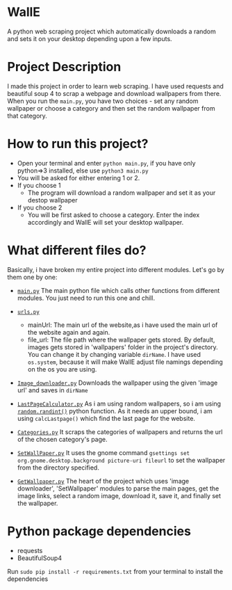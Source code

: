 # WallE
A python web scraping project which automatically downloads a random and sets it on your desktop depending upon a few inputs.

# Project Description
I made this project in order to learn web scraping. I have used requests and beautiful soup 4 to scrap a webpage and download wallpapers from there. When you run the `main.py`, you have two choices - set any random wallpaper or choose a category and then set the random wallpaper from that category.

# How to run this project?
* Open your terminal and enter `python main.py`, if you have only python=>3 installed, else use `python3 main.py`
* You will be asked for either entering 1 or 2.
* If you choose 1
  - The program will download a random wallpaper and set it as your destop wallpaper
* If you choose 2
  - You will be first asked to choose a category. Enter the index accordingly and WallE will set your desktop wallpaper.
  
# What different files do?
Basically, i have broken my entire project into different modules. Let's go by them one by one:
- [`main.py`](https://github.com/AksAman/WallE/blob/master/main.py)
  The main python file which calls other functions from different modules. You just need to run this one and chill.
  
- [`urls.py`](https://github.com/AksAman/WallE/blob/master/urls.py)
  * mainUrl: The main url of the website,as i have used the main url of the website again and again.
  * file_url: The file path where the wallpaper gets stored. By default, images gets stored in 'wallpapers' folder in the project's directory. You can change it by changing variable `dirName`. I have used `os.system`, because it will make WallE adjust file namings depending on the os you are using.
  
- [`Image_downloader.py`](https://github.com/AksAman/WallE/blob/master/Image_downloader.py)
  Downloads the wallpaper using the given 'image url' and saves in `dirName`
  
- [`LastPageCalculator.py`](https://github.com/AksAman/WallE/blob/master/LastPageCalculator.py)
  As i am using random wallpapers, so i am using 
  [`random.randint()`](https://docs.python.org/3/library/random.html#random.randint) python function. As it needs an upper bound, i am using `calcLastpage()` which find the last page for the website.
  
- [`Categories.py`](https://github.com/AksAman/WallE/blob/master/Categories.py)
It scraps the categories of wallpapers and returns the url of the chosen category's page.

- [`SetWallPaper.py`](https://github.com/AksAman/WallE/blob/master/SetWallpaper.py)
It uses the gnome command `gsettings set org.gnome.desktop.background picture-uri fileurl` to set the wallpaper from the directory specified.

- [`GetWallpaper.py`](https://github.com/AksAman/WallE/blob/master/GetWallpaper.py)
The heart of the project which uses 'image downloader', 'SetWallpaper' modules to parse the main pages, get the image links, select a random image, download it, save it, and finally set the wallpaper.
  
  
# Python package dependencies

- requests
- BeautifulSoup4

Run `sudo pip install -r requirements.txt` from your terminal to install the dependencies
